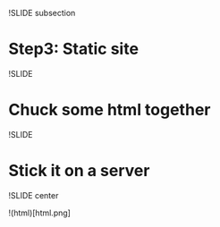 !SLIDE subsection

# Step3: Static site

!SLIDE

# Chuck some html together

!SLIDE

# Stick it on a server

!SLIDE center

!(html)[html.png]
